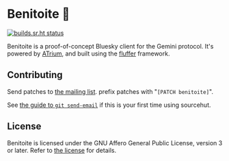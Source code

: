 # Benitoite 💎

[![builds.sr.ht status](https://builds.sr.ht/~nixgoat/benitoite.svg)](https://builds.sr.ht/~nixgoat/benitoite?)

Benitoite is a proof-of-concept Bluesky client for the Gemini protocol.
It's powered by [ATrium](https://github.com/sugyan/atrium), and built
using the [fluffer](https://codeberg.org/catboomer/fluffer) framework.

## Contributing

Send patches to [the mailing list](https://lists.sr.ht/~nixgoat/public-inbox). prefix patches
with "`[PATCH benitoite]`".

See [the guide to `git send-email`](https://git-send-email.io) if this is your first time using
sourcehut.

## License

Benitoite is licensed under the GNU Affero General Public License,
version 3 or later. Refer to [the license](LICENSE) for details.
